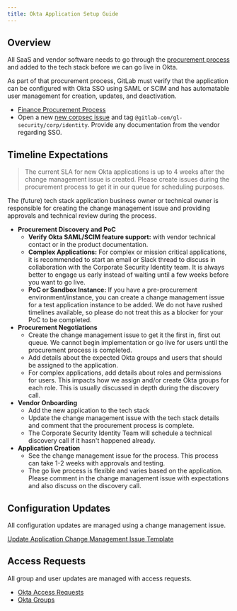```yaml
---
title: Okta Application Setup Guide
---
```


## Overview

All SaaS and vendor software needs to go through the [procurement process](/handbook/finance/procurement/individual-use-software/) and added to the tech stack before we can go live in Okta.

As part of that procurement process, GitLab must verify that the application can be configured with Okta SSO using SAML or SCIM and has automatable user management for creation, updates, and deactivation.

- [Finance Procurement Process](/handbook/finance/procurement/new-software)
- Open a new [new corpsec issue](https://gitlab.com/gitlab-com/gl-security/corp/issue-tracker/-/issues/new?issuable_template=corpsec_general_change) and tag `@gitlab-com/gl-security/corp/identity`. Provide any documentation from the vendor regarding SSO.

## Timeline Expectations

> The current SLA for new Okta applications is up to 4 weeks after the change management issue is created. Please create issues during the procurement process to get it in our queue for scheduling purposes.

The (future) tech stack application business owner or technical owner is responsible for creating the change management issue and providing approvals and technical review during the process.

- **Procurement Discovery and PoC**
  - **Verify Okta SAML/SCIM feature support:**  with vendor technical contact or in the product documentation.
  - **Complex Applications:** For complex or mission critical applications, it is recommended to start an email or Slack thread to discuss in collaboration with the Corporate Security Identity team. It is always better to engage us early instead of waiting until a few weeks before you want to go live.
  - **PoC or Sandbox Instance:** If you have a pre-procurement environment/instance, you can create a change management issue for a test application instance to be added. We do not have rushed timelines available, so please do not treat this as a blocker for your PoC to be completed.
- **Procurement Negotiations**
  - Create the change management issue to get it the first in, first out queue. We cannot begin implementation or go live for users until the procurement process is completed.
  - Add details about the expected Okta groups and users that should be assigned to the application.
  - For complex applications, add details about roles and permissions for users. This impacts how we assign and/or create Okta groups for each role. This is usually discussed in depth during the discovery call.
- **Vendor Onboarding**
  - Add the new application to the tech stack
  - Update the change management issue with the tech stack details and comment that the procurement process is complete.
  - The Corporate Security Identity Team will schedule a technical discovery call if it hasn't happened already.
- **Application Creation**
  - See the change management issue for the process. This process can take 1-2 weeks with approvals and testing.
  - The go live process is flexible and varies based on the application. Please comment in the change management issue with expectations and also discuss on the discovery call.

## Configuration Updates

All configuration updates are managed using a change management issue.

[Update Application Change Management Issue Template](https://gitlab.com/gitlab-com/business-technology/change-management/-/issues/new?issuable_template=okta_existing_app_update)

## Access Requests

All group and user updates are managed with access requests.

- [Okta Access Requests](/handbook/security/corporate/systems/okta/ar)
- [Okta Groups](/handbook/security/corporate/systems/okta/groups)
